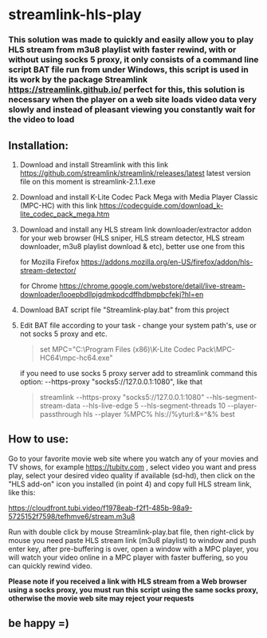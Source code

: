 # streamlink-hls-play
### This solution was made to quickly and easily allow you to play HLS stream from m3u8 playlist with faster rewind, with or without using socks 5 proxy, it only consists of a command line script BAT file run from under Windows, this script is used in its work by the package Streamlink https://streamlink.github.io/ perfect for this, this solution is necessary when the player on a web site loads video data very slowly and instead of pleasant viewing you constantly wait for the video to load

## Installation:
1. Download and install Streamlink with this link https://github.com/streamlink/streamlink/releases/latest  latest version file on this moment is streamlink-2.1.1.exe

2. Download and install K-Lite Codec Pack Mega with Media Player Classic (MPC-HC) with this link https://codecguide.com/download_k-lite_codec_pack_mega.htm

3. Download and install any HLS stream link downloader/extractor addon for your web browser (HLS sniper, HLS stream detector, HLS stream downloader, m3u8 playlist download & etc), better use one from this

   for Mozilla Firefox https://addons.mozilla.org/en-US/firefox/addon/hls-stream-detector/

   for Chrome https://chrome.google.com/webstore/detail/live-stream-downloader/looepbdllpjgdmkpdcdffhdbmpbcfekj?hl=en

5. Download BAT script file "Streamlink-play.bat" from this project
6. Edit BAT file according to your task - change your system path's, use or not socks 5 proxy and etc.

   >set MPC="C:\Program Files (x86)\K-Lite Codec Pack\MPC-HC64\mpc-hc64.exe"

   if you need to use socks 5 proxy server add to streamlink command this option: --https-proxy "socks5://127.0.0.1:1080", like that
   
   >streamlink --https-proxy "socks5://127.0.0.1:1080" --hls-segment-stream-data --hls-live-edge 5 --hls-segment-threads 10 --player-passthrough hls --player %MPC% hls://%yturl:&=^&% best
   
## How to use:

Go to your favorite movie web site where you watch any of your movies and TV shows, for example https://tubitv.com , select video you want and press play, select your desired video quality if available (sd-hd), then click on the "HLS add-on" icon you installed (in point 4) and copy full HLS stream link, like this:

https://cloudfront.tubi.video/f1978eab-f2f1-485b-98a9-5725152f7598/tefhmve6/stream.m3u8

Run with double click by mouse Streamlink-play.bat file, then right-click by mouse you need paste HLS stream link (m3u8 playlist) to window and push enter key, after pre-buffering is over, open a window with a MPC player, you will watch your video online in a MPC player with faster buffering, so you can quickly rewind video.

**Please note if you received a link with HLS stream from a Web browser using a socks proxy, you must run this script using the same socks proxy, otherwise the movie web site may reject your requests**

## be happy =)
